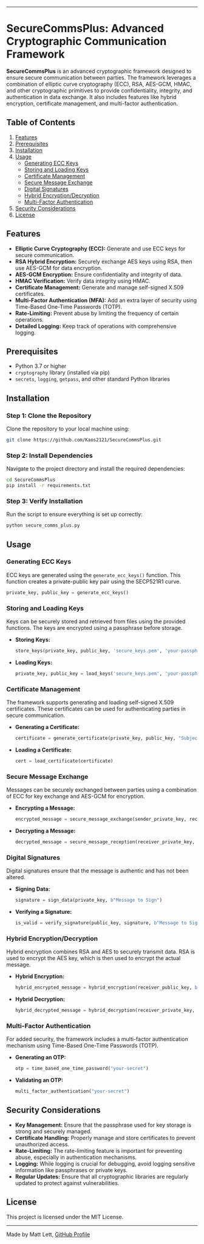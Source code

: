 
---

# SecureCommsPlus: Advanced Cryptographic Communication Framework

**SecureCommsPlus** is an advanced cryptographic framework designed to ensure secure communication between parties. The framework leverages a combination of elliptic curve cryptography (ECC), RSA, AES-GCM, HMAC, and other cryptographic primitives to provide confidentiality, integrity, and authentication in data exchange. It also includes features like hybrid encryption, certificate management, and multi-factor authentication.

## Table of Contents
1. [Features](#features)
2. [Prerequisites](#prerequisites)
3. [Installation](#installation)
4. [Usage](#usage)
    - [Generating ECC Keys](#generating-ecc-keys)
    - [Storing and Loading Keys](#storing-and-loading-keys)
    - [Certificate Management](#certificate-management)
    - [Secure Message Exchange](#secure-message-exchange)
    - [Digital Signatures](#digital-signatures)
    - [Hybrid Encryption/Decryption](#hybrid-encryptiondecryption)
    - [Multi-Factor Authentication](#multi-factor-authentication)
5. [Security Considerations](#security-considerations)
6. [License](#license)

## Features
- **Elliptic Curve Cryptography (ECC):** Generate and use ECC keys for secure communication.
- **RSA Hybrid Encryption:** Securely exchange AES keys using RSA, then use AES-GCM for data encryption.
- **AES-GCM Encryption:** Ensure confidentiality and integrity of data.
- **HMAC Verification:** Verify data integrity using HMAC.
- **Certificate Management:** Generate and manage self-signed X.509 certificates.
- **Multi-Factor Authentication (MFA):** Add an extra layer of security using Time-Based One-Time Passwords (TOTP).
- **Rate-Limiting:** Prevent abuse by limiting the frequency of certain operations.
- **Detailed Logging:** Keep track of operations with comprehensive logging.

## Prerequisites
- Python 3.7 or higher
- `cryptography` library (installed via pip)
- `secrets`, `logging`, `getpass`, and other standard Python libraries

## Installation

### Step 1: Clone the Repository
Clone the repository to your local machine using:
```bash
git clone https://github.com/Kaos2121/SecureCommsPlus.git
```

### Step 2: Install Dependencies
Navigate to the project directory and install the required dependencies:
```bash
cd SecureCommsPlus
pip install -r requirements.txt
```

### Step 3: Verify Installation
Run the script to ensure everything is set up correctly:
```bash
python secure_comms_plus.py
```

## Usage

### Generating ECC Keys
ECC keys are generated using the `generate_ecc_keys()` function. This function creates a private-public key pair using the SECP521R1 curve.

```python
private_key, public_key = generate_ecc_keys()
```

### Storing and Loading Keys
Keys can be securely stored and retrieved from files using the provided functions. The keys are encrypted using a passphrase before storage.

- **Storing Keys:**
    ```python
    store_keys(private_key, public_key, 'secure_keys.pem', 'your-passphrase')
    ```

- **Loading Keys:**
    ```python
    private_key, public_key = load_keys('secure_keys.pem', 'your-passphrase')
    ```

### Certificate Management
The framework supports generating and loading self-signed X.509 certificates. These certificates can be used for authenticating parties in secure communication.

- **Generating a Certificate:**
    ```python
    certificate = generate_certificate(private_key, public_key, "Subject Name", "Issuer Name", 123456789, 365)
    ```

- **Loading a Certificate:**
    ```python
    cert = load_certificate(certificate)
    ```

### Secure Message Exchange
Messages can be securely exchanged between parties using a combination of ECC for key exchange and AES-GCM for encryption.

- **Encrypting a Message:**
    ```python
    encrypted_message = secure_message_exchange(sender_private_key, receiver_public_key, b"Confidential Message", "passphrase")
    ```

- **Decrypting a Message:**
    ```python
    decrypted_message = secure_message_reception(receiver_private_key, sender_public_key, encrypted_message, "passphrase")
    ```

### Digital Signatures
Digital signatures ensure that the message is authentic and has not been altered.

- **Signing Data:**
    ```python
    signature = sign_data(private_key, b"Message to Sign")
    ```

- **Verifying a Signature:**
    ```python
    is_valid = verify_signature(public_key, signature, b"Message to Sign")
    ```

### Hybrid Encryption/Decryption
Hybrid encryption combines RSA and AES to securely transmit data. RSA is used to encrypt the AES key, which is then used to encrypt the actual message.

- **Hybrid Encryption:**
    ```python
    hybrid_encrypted_message = hybrid_encryption(receiver_public_key, b"Message to Encrypt")
    ```

- **Hybrid Decryption:**
    ```python
    hybrid_decrypted_message = hybrid_decryption(receiver_private_key, hybrid_encrypted_message)
    ```

### Multi-Factor Authentication
For added security, the framework includes a multi-factor authentication mechanism using Time-Based One-Time Passwords (TOTP).

- **Generating an OTP:**
    ```python
    otp = time_based_one_time_password("your-secret")
    ```

- **Validating an OTP:**
    ```python
    multi_factor_authentication("your-secret")
    ```

## Security Considerations
- **Key Management:** Ensure that the passphrase used for key storage is strong and securely managed.
- **Certificate Handling:** Properly manage and store certificates to prevent unauthorized access.
- **Rate-Limiting:** The rate-limiting feature is important for preventing abuse, especially in authentication mechanisms.
- **Logging:** While logging is crucial for debugging, avoid logging sensitive information like passphrases or private keys.
- **Regular Updates:** Ensure that all cryptographic libraries are regularly updated to protect against vulnerabilities.

## License
This project is licensed under the MIT License.

---

Made by Matt Lett, [GitHub Profile](https://github.com/Kaos2121)
